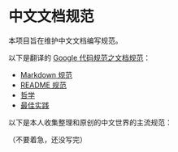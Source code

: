 # 中文文档规范

本项目旨在维护中文文档编写规范。

以下是翻译的 [Google 代码规范之文档规范](https://github.com/google/styleguide/tree/gh-pages/docguide)：
* [Markdown 规范](markdown.md)
* [README 规范](READMEs.md)
* [哲学](philosophy.md)
* [最佳实践](best_practices.md)

以下是本人收集整理和原创的中文世界的主流规范：

（不要着急，还没写完）
